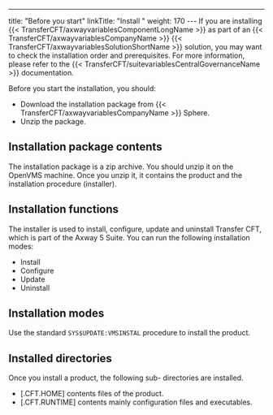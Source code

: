 ---
title: "Before you start"
linkTitle: "Install "
weight: 170
--- If you are installing {{< TransferCFT/axwayvariablesComponentLongName  >}} as part of an {{< TransferCFT/axwayvariablesCompanyName  >}} {{< TransferCFT/axwayvariablesSolutionShortName  >}} solution, you may want to check the installation order and prerequisites. For more information, please refer to the {{< TransferCFT/suitevariablesCentralGovernanceName  >}} documentation.

Before you start the installation, you should:

- Download the installation package from {{< TransferCFT/axwayvariablesCompanyName >}} Sphere.
- Unzip the package.

## Installation package contents

The installation package is a zip archive. You should unzip it on the OpenVMS machine. Once you unzip it, it contains the product and the installation procedure (installer).

## Installation functions

The installer is used to install, configure, update and uninstall Transfer CFT, which is part of the Axway 5 Suite. You can run the following installation modes:

- Install
- Configure
- Update
- Uninstall

## Installation modes

Use the standard `SYS$UPDATE:VMSINSTAL` procedure to install the product.

## Installed directories

Once you install a product, the following sub- directories are installed.

- [.CFT.HOME] contents files of the product.
- [.CFT.RUNTIME] contents mainly configuration files and executables.
